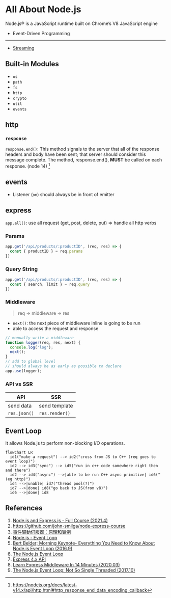 # All About Node.js

Node.js® is a JavaScript runtime built on Chrome’s V8 JavaScript engine

- Event-Driven Programming

---

- [Streaming](./streaming/)

## Built-in Modules

+ `os`
+ `path`
+ `fs`
+ `http`
+ `crypto`
+ `util`
+ `events`

## http

### `response`

`response.end()`: This method signals to the server that all of the response headers and body have been sent; that server should consider this message complete. The method, response.end(), **MUST** be called on each response. (node 14) [^1]

## events

- Listener (`on`) should always be in front of emitter

## express

`app.all()`: use all request (get, post, delete, put) => handle all http verbs

### Params

```javascript
app.get('/api/products/:productID', (req, res) => {
  const { productID } = req.params
})
```

### Query String

```javascript
app.get('/api/products/:productID', (req, res) => {
  const { search, limit } = req.query
})
```
### Middleware

> req => middleware => res

- `next()`: the next piece of middleware inline is going to be run
- able to access the request and response

```javascript
// manually write a middleware
function logger(req, res, next) {
  console.log('log');
  next();
}
// add to global level
// should always be as early as possible to declare
app.use(logger);
```
  
### API vs SSR

| API | SSR |
| --- | --- |
| send data |  send template |
| `res.json()` |  `res.render()` |

## Event Loop

It allows Node.js to perform non-blocking I/O operations.

```mermaid
flowchart LR
  id1("make a request") --> id2("cross from JS to C++ (req goes to event loop)")
  id2 --> id3("sync") --> id5("run in c++ code somewhere right then and there")
  id2 --> id4("async") -->|able to be run C++ async primitive| id6("(eg http)")
  id4 -->|unable| id7("thread pool(?)")
  id7 -->|done| id8("go back to JS(from v8)")
  id6 -->|done| id8
```

## References

1. [Node.js and Express.js - Full Course (2021.4)](https://youtu.be/Oe421EPjeBE)
2. https://github.com/john-smilga/node-express-course
3. [事件驅動伺服器：原理和實例](https://hackmd.io/@sysprog/event-driven-server)
4. [Node.js - Event Loop](https://nodejs.org/en/docs/guides/event-loop-timers-and-nexttick/#the-node-js-event-loop-timers-and-process-nexttick)
5. [Bert Belder; Morning Keynote- Everything You Need to Know About Node.js Event Loop (2016.9)](https://youtu.be/PNa9OMajw9w)
6. [The Node.js Event Loop](https://nodejs.dev/learn/the-nodejs-event-loop)
7. [Express 4.x API](https://expressjs.com/en/api.html)
8. [Learn Express Middleware In 14 Minutes (2020.03)](https://youtu.be/lY6icfhap2o)
9. [The Node.js Event Loop: Not So Single Threaded (2017.10)](https://youtu.be/zphcsoSJMvM)

[^1]: https://nodejs.org/docs/latest-v14.x/api/http.html#http_response_end_data_encoding_callback
